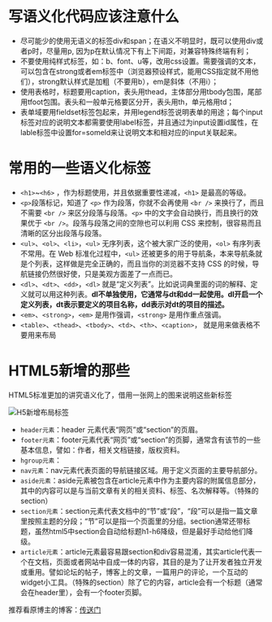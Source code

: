 <h1 id="-">写语义化代码应该注意什么</h1>
<ul><li>尽可能少的使用无语义的标签div和span；在语义不明显时，既可以使用div或者p时，尽量用p, 因为p在默认情况下有上下间距，对兼容特殊终端有利；</li>
<li>不要使用纯样式标签，如：b、font、u等，改用css设置。需要强调的文本，可以包含在strong或者em标签中（浏览器预设样式，能用CSS指定就不用他们），strong默认样式是加粗（不要用b），em是斜体（不用i）；</li>
<li>使用表格时，标题要用caption，表头用thead，主体部分用tbody包围，尾部用tfoot包围。表头和一般单元格要区分开，表头用th，单元格用td；</li>
<li>表单域要用fieldset标签包起来，并用legend标签说明表单的用途；每个input标签对应的说明文本都需要使用label标签，并且通过为input设置id属性，在lable标签中设置for=someld来让说明文本和相对应的input关联起来。</li>
</ul><h1 id="-">常用的一些语义化标签</h1>
<ul><li><code>&lt;h1&gt;</code>~<code>&lt;h6&gt;</code> ，作为标题使用，并且依据重要性递减，<code>&lt;h1&gt;</code> 是最高的等级。</li>
<li><code>&lt;p&gt;</code>段落标记，知道了 <code>&lt;p&gt;</code> 作为段落，你就不会再使用 <code>&lt;br /&gt;</code> 来换行了，而且不需要 <code>&lt;br /&gt;</code> 来区分段落与段落。<code>&lt;p&gt;</code> 中的文字会自动换行，而且换行的效果优于 <code>&lt;br /&gt;</code>。段落与段落之间的空隙也可以利用 CSS 来控制，很容易而且清晰的区分出段落与段落。</li>
<li><code>&lt;ul&gt;</code>、<code>&lt;ol&gt;</code>、<code>&lt;li&gt;</code>，<code>&lt;ul&gt;</code> 无序列表，这个被大家广泛的使用，<code>&lt;ol&gt;</code> 有序列表不常用。在 Web 标准化过程中，<code>&lt;ul&gt;</code> 还被更多的用于导航条，本来导航条就是个列表，这样做是完全正确的，而且当你的浏览器不支持 CSS 的时候，导航链接仍然很好使，只是美观方面差了一点而已。</li>
<li><code>&lt;dl&gt;</code>、<code>&lt;dt&gt;</code>、<code>&lt;dd&gt;</code>，<code>&lt;dl&gt;</code> 就是“定义列表”。比如说词典里面的词的解释、定义就可以用这种列表。<strong>dl不单独使用，它通常与dt和dd一起使用。dl开启一个定义列表，dt表示要定义的项目名称，dd表示对dt的项目的描述。</strong></li>
<li><code>&lt;em&gt;</code>、<code>&lt;strong&gt;</code>，<code>&lt;em&gt;</code> 是用作强调，<code>&lt;strong&gt;</code> 是用作重点强调。</li>
<li><code>&lt;table&gt;</code>、<code>&lt;thead&gt;</code>、<code>&lt;tbody&gt;</code>、<code>&lt;td&gt;</code>、<code>&lt;th&gt;</code>、<code>&lt;caption&gt;</code>， 就是用来做表格不要用来布局</li>
</ul><h1 id="html5-">HTML5新增的那些</h1>
<p>HTML5标准更加的讲究语义化了，借用一张网上的图来说明这些新标签</p>
<p><img src="http://www.html5jscss.com/pic/htmljscss/html5-layout.jpg" alt="H5新增布局标签"></p>
<ul><li><code>header元素</code>：header 元素代表“网页”或“section”的页眉。</li>
<li><code>footer元素</code>：footer元素代表“网页”或“section”的页脚，通常含有该节的一些基本信息，譬如：作者，相关文档链接，版权资料。</li>
<li><code>hgroup元素</code>：</li>
<li><code>nav元素</code>：nav元素代表页面的导航链接区域。用于定义页面的主要导航部分。</li>
<li><code>aside元素</code>：aside元素被包含在article元素中作为主要内容的附属信息部分，其中的内容可以是与当前文章有关的相关资料、标签、名次解释等。（特殊的section）</li>
<li><code>section元素</code>：section元素代表文档中的“节”或“段”，“段”可以是指一篇文章里按照主题的分段；“节”可以是指一个页面里的分组。section通常还带标题，虽然html5中section会自动给标题h1-h6降级，但是最好手动给他们降级。</li>
<li><code>article元素</code>：article元素最容易跟section和div容易混淆，其实article代表一个在文档，页面或者网站中自成一体的内容，其目的是为了让开发者独立开发或重用。譬如论坛的帖子，博客上的文章，一篇用户的评论，一个互动的widget小工具。（特殊的section）除了它的内容，article会有一个标题（通常会在header里），会有一个footer页脚。</li>
</ul><p>推荐看原博主的博客：<a href="http://www.html5jscss.com/html5-semantics-section.html" target="_blank">传送门</a></p>